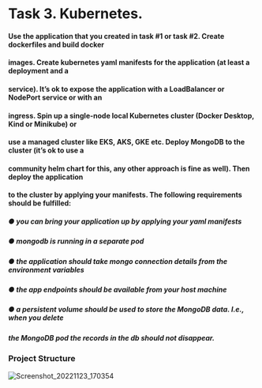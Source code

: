 # Task 3. Kubernetes.
#### Use the application that you created in task #1 or task #2. Create dockerfiles and build docker
#### images. Create kubernetes yaml manifests for the application (at least a deployment and a
#### service). It’s ok to expose the application with a LoadBalancer or NodePort service or with an
#### ingress. Spin up a single-node local Kubernetes cluster (Docker Desktop, Kind or Minikube) or
#### use a managed cluster like EKS, AKS, GKE etc. Deploy MongoDB to the cluster (it’s ok to use a
#### community helm chart for this, any other approach is fine as well). Then deploy the application
#### to the cluster by applying your manifests. The following requirements should be fulfilled:
#####   ● you can bring your application up by applying your yaml manifests
#####   ● mongodb is running in a separate pod
#####   ● the application should take mongo connection details from the environment variables
#####   ● the app endpoints should be available from your host machine
#####   ● a persistent volume should be used to store the MongoDB data. I.e., when you delete
#####    the MongoDB pod the records in the db should not disappear.

### Project Structure 

![Screenshot_20221123_170354](https://user-images.githubusercontent.com/82948471/203546176-6a8a23af-8567-4987-ad18-91eef24a5e9d.png)
